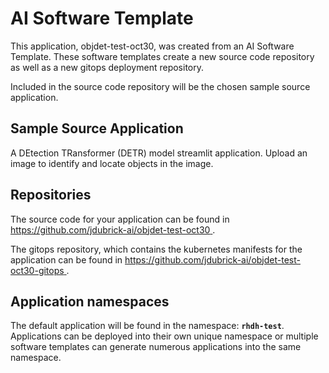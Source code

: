 # AI Software Template

This application, objdet-test-oct30, was created from an AI Software Template. These software templates create a new source code repository as well as a new gitops deployment repository.

Included in the source code repository will be the chosen sample source application.

## Sample Source Application

A DEtection TRansformer (DETR) model streamlit application. Upload an image to identify and locate objects in the image.

## Repositories

The source code for your application can be found in [https://github.com/jdubrick-ai/objdet-test-oct30 ](https://github.com/jdubrick-ai/objdet-test-oct30 ).
 
The gitops repository, which contains the kubernetes manifests for the application can be found in 
[https://github.com/jdubrick-ai/objdet-test-oct30-gitops ](https://github.com/jdubrick-ai/objdet-test-oct30-gitops ). 

## Application namespaces 

The default application will be found in the namespace: **`rhdh-test`**. Applications can be deployed into their own unique namespace or multiple software templates can generate numerous applications into the same namespace.